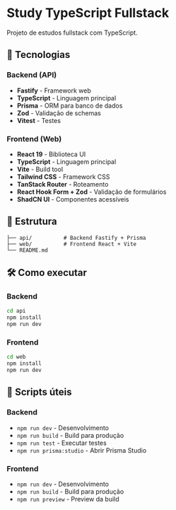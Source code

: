 # Study TypeScript Fullstack

Projeto de estudos fullstack com TypeScript.

## 🚀 Tecnologias

### Backend (API)
- **Fastify** - Framework web
- **TypeScript** - Linguagem principal
- **Prisma** - ORM para banco de dados
- **Zod** - Validação de schemas
- **Vitest** - Testes

### Frontend (Web)
- **React 19** - Biblioteca UI
- **TypeScript** - Linguagem principal
- **Vite** - Build tool
- **Tailwind CSS** - Framework CSS
- **TanStack Router** - Roteamento
- **React Hook Form + Zod** - Validação de formulários
- **ShadCN UI** - Componentes acessíveis

## 📁 Estrutura

```
├── api/          # Backend Fastify + Prisma
├── web/          # Frontend React + Vite
└── README.md
```

## 🛠️ Como executar

### Backend
```bash
cd api
npm install
npm run dev
```

### Frontend
```bash
cd web
npm install
npm run dev
```

## 📝 Scripts úteis

### Backend
- `npm run dev` - Desenvolvimento
- `npm run build` - Build para produção
- `npm run test` - Executar testes
- `npm run prisma:studio` - Abrir Prisma Studio

### Frontend
- `npm run dev` - Desenvolvimento
- `npm run build` - Build para produção
- `npm run preview` - Preview da build 